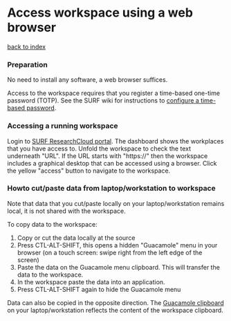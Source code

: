 # Access workspace using a web browser
[back to index](../primer-for-users.md)

### Preparation
No need to install any software, a web browser suffices.

Access to the workspace requires that you register a time-based 
one-time password (TOTP). See the SURF wiki for instructions 
to [configure a time-based password](https://servicedesk.surfsara.nl/wiki/display/WIKI/Log+in+to+your+workspace).


### Accessing a running workspace
Login to [SURF ResearchCloud portal](https://portal.live.surfresearchcloud.nl).
The dashboard shows the workplaces that you have access to.
Unfold the workspace to check the text underneath "URL".
If the URL starts with "https://" then the workspace includes 
a graphical desktop that can be accessed using a browser.
Click the yellow "access" button to navigate to the workspace.

### Howto cut/paste data from laptop/workstation to workspace
Note that data that you cut/paste locally on your laptop/workstation 
remains local, it is not shared with the workspace.

To copy data to the workspace:
1. Copy or cut the data locally at the source
2. Press CTL-ALT-SHIFT, this opens a hidden "Guacamole" menu in your browser
   (on a touch screen: swipe right from the left edge of the screen)
3. Paste the data on the Guacamole menu clipboard.
   This will transfer the data to the workspace.
4. In the workspace paste the data into an application.
5. Press CTL-ALT-SHIFT again to hide the Guacamole menu 

Data can also be copied in the opposite direction. 
The [Guacamole clipboard](https://guacamole.apache.org/doc/gug/using-guacamole.html#using-the-clipboard) 
on your laptop/workstation reflects the content of the workspace clipboard. 




 



 

